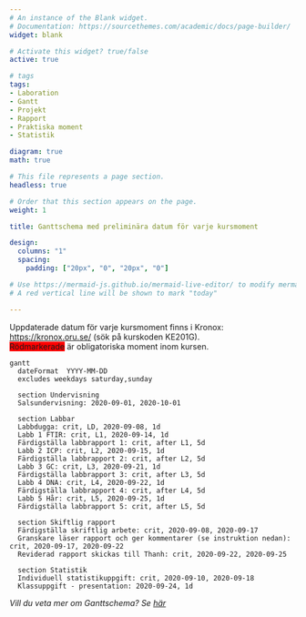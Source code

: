 ```yaml
---
# An instance of the Blank widget.
# Documentation: https://sourcethemes.com/academic/docs/page-builder/
widget: blank

# Activate this widget? true/false
active: true

# tags
tags:
- Laboration
- Gantt
- Projekt
- Rapport
- Praktiska moment
- Statistik

diagram: true
math: true

# This file represents a page section.
headless: true

# Order that this section appears on the page.
weight: 1

title: Ganttschema med preliminära datum för varje kursmoment

design:
  columns: "1"
  spacing:
    padding: ["20px", "0", "20px", "0"]

# Use https://mermaid-js.github.io/mermaid-live-editor/ to modify mermaid gantt
# A red vertical line will be shown to mark "today"

---
```


Uppdaterade datum för varje kursmoment finns i Kronox: https://kronox.oru.se/ (sök på kurskoden KE201G). <br>
<span style="background-color: #FF0000">Rödmarkerade</span> är obligatoriska moment inom kursen.


```mermaid
gantt
  dateFormat  YYYY-MM-DD
  excludes weekdays saturday,sunday
  
  section Undervisning
  Salsundervisning: 2020-09-01, 2020-10-01
  
  section Labbar
  Labbdugga: crit, LD, 2020-09-08, 1d
  Labb 1 FTIR: crit, L1, 2020-09-14, 1d
  Färdigställa labbrapport 1: crit, after L1, 5d
  Labb 2 ICP: crit, L2, 2020-09-15, 1d
  Färdigställa labbrapport 2: crit, after L2, 5d
  Labb 3 GC: crit, L3, 2020-09-21, 1d
  Färdigställa labbrapport 3: crit, after L3, 5d
  Labb 4 DNA: crit, L4, 2020-09-22, 1d
  Färdigställa labbrapport 4: crit, after L4, 5d
  Labb 5 Hår: crit, L5, 2020-09-25, 1d 
  Färdigställa labbrapport 5: crit, after L5, 5d
  
  section Skiftlig rapport
  Färdigställa skriftlig arbete: crit, 2020-09-08, 2020-09-17
  Granskare läser rapport och ger kommentarer (se instruktion nedan): crit, 2020-09-17, 2020-09-22
  Reviderad rapport skickas till Thanh: crit, 2020-09-22, 2020-09-25  
  
  section Statistik
  Individuell statistikuppgift: crit, 2020-09-10, 2020-09-18
  Klassuppgift - presentation: 2020-09-24, 1d
```
_Vill du veta mer om Ganttschema? Se [här](https://sv.wikipedia.org/wiki/Gantt-schema)_
<br><br><br>